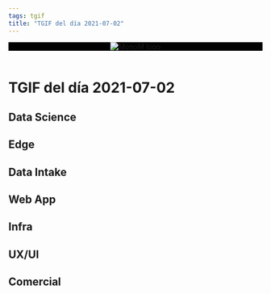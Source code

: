 ```yaml
---
tags: tgif
title: "TGIF del día 2021-07-02"
---
```


<header style="background-color: black;">
<a href="{{ '/' | url }}"><img src="{{ '/img/logo.png' | url }}" alt="MonoM logo"></a>
</header>

# TGIF del día 2021-07-02

## Data Science

## Edge

## Data Intake

## Web App

## Infra

## UX/UI

## Comercial

